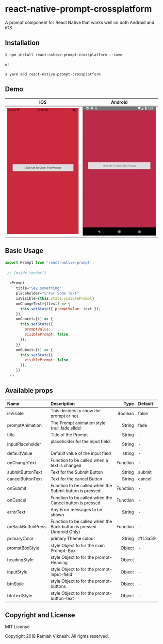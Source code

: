 # react-native-prompt-crossplatform
 A prompt component for React Native that works well on both Android and iOS

## Installation

```
$ npm install react-native-prompt-crossplatform --save

or

$ yarn add react-native-prompt-crossplatform 

```

## Demo

| iOS | Android |
| --- | ------- |
| ![](./demo-Ios.gif) | ![](./demo-Android.gif) |

## Basic Usage

```js
import Prompt from 'react-native-prompt';

 // Inside render()

  <Prompt
     title="Say something"
     placeholder="Enter Some Text"
     isVisible={this.state.visiblePrompt}
     onChangeText={(text) => {
       this.setState({ promptValue: text });
     }}
     onCancel={() => {
       this.setState({
         promptValue: '',
         visiblePrompt: false,
       });
     }}
     onSubmit={() => {
       this.setState({
         visiblePrompt: false,
       });
     }}
  />
```
## Available props


 Name                  | Description                                 | Type     | Default
:--------------------- |:------------------------------------------- | --------:|:------------------
 isVisible             | This decides to show the prompt or not      | Boolean  | false
 promptAnimation       | The Prompt animation style (null,fade,slide)| String   | fade
 title                 | Title of the Prompt                         | String   | -
 inputPlaceholder      | placeholder for the input field             | String   | -
 defaultValue          | Default value of the input field            | string   | -
 onChangeText          | Function to be called when a text is changed| Function | -
 submitButtonText      | Text for the Submit Button                  | String   | submit
 cancelButtonText      | Text for the cancel Button                  | String   | cancel
 onSubmit              | Function to be called when the Submit button is pressed | Function | -
 onCancel              | Function to be called when the Cancel button is pressed | Function | -
 errorText             | Any Error messages to be shown              | String   | -
 onBackButtonPress     | Function to be called when the Back button is pressed (Android Only) |Function | -
 primaryColor          | primary Theme colour                        | String   | #f13a59
 promptBoxStyle        | style Object to for the main Prompt-Box     | Object | -
 headingStyle          | style Object to for the prompt-Heading      | Object | -
 inputStyle            | style Object to for the prompt-input-field  | Object | -
 btnStyle              | style Object to for the prompt-buttons      | Object | -
 btnTextStyle          | style Object to for the prompt-button-text  | Object | -

 ## Copyright and License

 MIT License

Copyright 2018 Ramiah Viknesh. All rights reserved.

